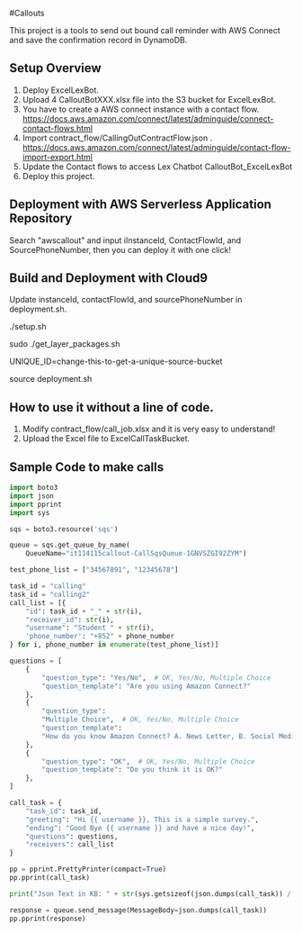 #Callouts

This project is a tools to send out bound call reminder with AWS Connect and save the confirmation record in DynamoDB.


## Setup Overview

1. Deploy ExcelLexBot.
2. Upload 4 CalloutBotXXX.xlsx file into the S3 bucket for ExcelLexBot.
3. You have to create a AWS connect instance with a contact flow. https://docs.aws.amazon.com/connect/latest/adminguide/connect-contact-flows.html 
4. Import contract_flow/CallingOutContractFlow.json . https://docs.aws.amazon.com/connect/latest/adminguide/contact-flow-import-export.html
5. Update the Contact flows to access Lex Chatbot CalloutBot_ExcelLexBot
6. Deploy this project.


## Deployment with AWS Serverless Application Repository
Search "awscallout" and input iInstanceId, ContactFlowId, and SourcePhoneNumber, then you can deploy it with one click!


## Build and Deployment with Cloud9
Update instanceId, contactFlowId, and sourcePhoneNumber in deployment.sh.

./setup.sh

sudo ./get_layer_packages.sh

UNIQUE_ID=change-this-to-get-a-unique-source-bucket

source deployment.sh


## How to use it without a line of code.

1. Modify contract_flow/call_job.xlsx and it is very easy to understand!
2. Upload the Excel file to ExcelCallTaskBucket.


## Sample Code to make calls

```python
import boto3
import json
import pprint
import sys

sqs = boto3.resource('sqs')

queue = sqs.get_queue_by_name(
    QueueName="it114115callout-CallSqsQueue-1GNVSZGI92ZYM")

test_phone_list = ["34567891", "12345678"]

task_id = "calling"
task_id = "calling2"
call_list = [{
    "id": task_id + "_" + str(i),
    "receiver_id": str(i),
    "username": "Student " + str(i),
    'phone_number': "+852" + phone_number
} for i, phone_number in enumerate(test_phone_list)]

questions = [
    {
        "question_type": "Yes/No",  # OK, Yes/No, Multiple Choice
        "question_template": "Are you using Amazon Connect?"
    },
    {
        "question_type":
        "Multiple Choice",  # OK, Yes/No, Multiple Choice
        "question_template":
        "How do you know Amazon Connect? A. News Letter, B. Social Media, C. AWS Event, D. AWS Website."
    },
    {
        "question_type": "OK",  # OK, Yes/No, Multiple Choice
        "question_template": "Do you think it is OK?"
    },
]

call_task = {
    "task_id": task_id,
    "greeting": "Hi {{ username }}, This is a simple survey.",
    "ending": "Good Bye {{ username }} and have a nice day!",
    "questions": questions,
    "receivers": call_list
}

pp = pprint.PrettyPrinter(compact=True)
pp.pprint(call_task)

print("Json Text in KB: " + str(sys.getsizeof(json.dumps(call_task)) / 1024))

response = queue.send_message(MessageBody=json.dumps(call_task))
pp.pprint(response)

```

